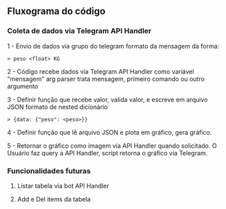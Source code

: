 ## Fluxograma do código

### Coleta de dados via Telegram API Handler

1 - Envio de dados via grupo do telegram
    formato da mensagem da forma:

    > peso <float> KG

2 - Código recebe dados via Telegram API Handler como variável "mensagem"
    arg parser trata mensagem, primeiro comando <peso> ou outro argumento

3 - Definir função que recebe valor, valida valor, e escreve em arquivo JSON
    formato de nested dicionário

    > {data: {"peso": <peso>}}

4 - Definir função que lê arquivo JSON e plota em gráfico, gera gráfico.

5 - Retornar o gráfico como imagem via API Handler quando solicitado.
    O Usuário faz query a API Handler, script retorna o gráfico via Telegram.


### Funcionalidades futuras

1. Listar tabela via bot API Handler


2. Add e Del items da tabela

